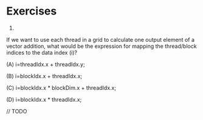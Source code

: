 # Exercises

1. 
If we want to use each thread in a grid to calculate one output element of a
vector addition, what would be the expression for mapping the thread/block
indices to the data index (i)?

(A) i=threadIdx.x + threadIdx.y;  

(B) i=blockIdx.x + threadIdx.x;  

(C) i=blockIdx.x * blockDim.x + threadIdx.x;  

(D) i=blockIdx.x * threadIdx.x;  


// TODO
